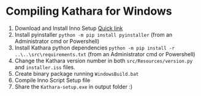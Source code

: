 # Compiling Kathara for Windows

1. Download and Install Inno Setup [Quick link](http://www.jrsoftware.org/download.php/is.exe)
2. Install pyinstaller `python -m pip install pyinstaller` (from an Administrator cmd or Powershell)
3. Install Kathara python dependencies `python -m pip install -r ..\..\src\requirements.txt` (from an Administrator cmd or Powershell)
4. Change the Kathara version number in both `src/Resources/version.py` and `installer.iss` files.
5. Create binary package running `WindowsBuild.bat`
6. Compile Inno Script Setup file
7. Share the `Kathara-setup.exe` in output folder :)
